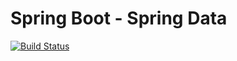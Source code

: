 # Spring Boot - Spring Data

[![Build Status](https://travis-ci.org/ddubson/springboot-data-jpa.svg?branch=master)](https://travis-ci.org/ddubson/springboot-data-jpa)